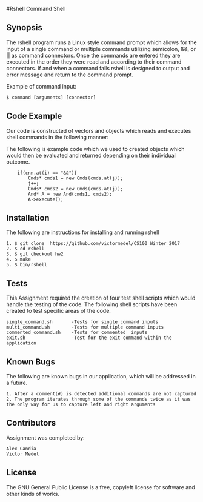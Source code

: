 #Rshell Command Shell

## Synopsis

The rshell program runs a Linux style command prompt which allows for the input of a single command or multiple commands utilizing semicolon, &&, or || as command connectors. Once the commands are entered they are executed in the order they were read and according to their command connectors. If and when a command fails rshell is designed to output and error message and return to the command prompt.

Example of command input:

```
$ command [arguments] [connector]
```

## Code Example

Our code is constructed of vectors and objects which reads and executes shell commands in the following manner:

The following is example code which we used to created objects which would then be evaluated and returned depending on their individual outcome.
```
	if(cnn.at(i) == "&&"){
        Cmds* cmds1 = new Cmds(cmds.at(j));
        j++;
        Cmds* cmds2 = new Cmds(cmds.at(j));
        And* A = new And(cmds1, cmds2);
        A->execute();
```

## Installation

The following are instructions for installing and running rshell
```
1. $ git clone  https://github.com/victormedel/CS100_Winter_2017
2. $ cd rshell
3. $ git checkout hw2
4. $ make
5. $ bin/rshell
```

## Tests

This Assignment required the creation of four test shell scripts which would handle the testing of the code. The following shell scripts have been created to test specific areas of the code.
```
single_command.sh	 	-Tests for single command inputs	
multi_command.sh		-Tests for multiple command inputs
commented_command.sh	-Tests for commented  inputs
exit.sh					-Test for the exit command within the application
```

## Known Bugs

The following are known bugs in our application, which will be addressed in a future.
```
1. After a comment(#) is detected additional commands are not captured
2. The program iterates through some of the commands twice as it was the only way for us to capture left and right arguments
```

## Contributors

Assignment was completed by:
```
Alex Candia
Victor Medel
```

## License

The GNU General Public License is a free, copyleft license for software and other kinds of works.